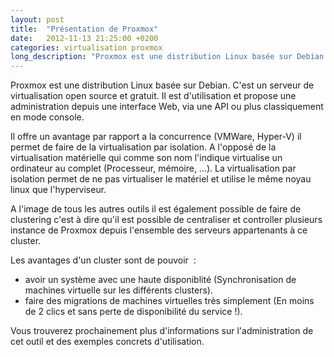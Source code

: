 ```yaml
---
layout: post
title:  "Présentation de Proxmox"
date:   2012-11-13 21:25:00 +0200
categories: virtualisation proxmox
long_description: "Proxmox est une distribution Linux basée sur Debian. C'est un serveur de virtualisation open source et gratuit. Il est d'utilisation et propose une administration depuis une interface Web, via une API ou plus classiquement en mode console."
---
```

Proxmox est une distribution Linux basée sur Debian. C'est un serveur de virtualisation open source et gratuit. Il est d'utilisation et propose une administration depuis une interface Web, via une API ou plus classiquement en mode console.

Il offre un avantage par rapport a la concurrence (VMWare, Hyper-V) il permet de faire de la virtualisation par isolation. A l'opposé de la virtualisation matérielle qui comme son nom l'indique virtualise un ordinateur au complet (Processeur, mémoire, ...). La virtualisation par isolation permet de ne pas virtualiser le matériel et utilise le même noyau linux que l'hyperviseur.

A l'image de tous les autres outils il est également possible de faire de clustering c'est à dire qu'il est possible de centraliser et controller plusieurs instance de Proxmox depuis l'ensemble des serveurs appartenants à ce cluster.

Les avantages d'un cluster sont de pouvoir  :
<ul>
	<li>avoir un système avec une haute disponiblité (Synchronisation de machines virtuelle sur les différents clusters).</li>
	<li>faire des migrations de machines virtuelles très simplement (En moins de 2 clics et sans perte de disponibilité du service !).</li>
</ul>
Vous trouverez prochainement plus d'informations sur l'administration de cet outil et des exemples concrets d'utilisation.
